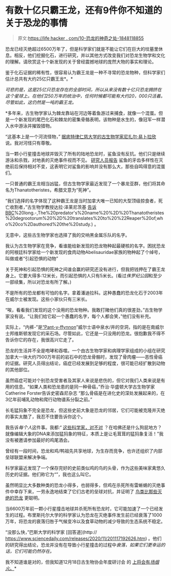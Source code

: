 # 有数十亿只霸王龙，还有9件你不知道的关于恐龙的事情

> 原文:[https://life hacker . com/10-恐龙的神奇之处-1848118855](https://lifehacker.com/10-amazing-things-you-never-knew-about-dinosaurs-1848118855)

恐龙已经灭绝超过6500万年了，但是科学家们就是不能让它们在巨大的坟墓里休息。相反，他们挖掘化石，进行研究，并以其他方式改变我们对恐龙生物学和文化的理解。请欣赏这十个新发现的关于曾经震撼地球的庞然大物的事实和理论。

鉴于化石证据的稀有性，很容易认为霸王龙是一种不寻常的恐龙物种，但科学家们估计总共有大约25亿只霸王龙*。*

*可悲的是，这是25亿只恐龙存在的全部时间，所以从来没有数十亿只恐龙拥挤在这个星球上。在他们250万年的统治中，任何时候都可能有大约20，000只活着。尽管如此，这仍然是一吨的霸王龙。*

 *多年来，古生物学家认为棘龙靠站在河边等着鱼游过来捕食，就像一个混蛋。但是一个新发现的尾巴化石和棘龙的密集骨骼表明，该物种是水生的，像冠军一样潜入水中游泳并摧毁猎物。

“这基本上是一个河流怪物，” [据底特律仁慈大学的古生物学家尼扎尔·易卜拉欣](https://www.sciencenews.org/article/spinosaurus-dinosaur-fossil-tail-aquatic-swimmer) 说。我对河怪只有尊敬。

当一颗小行星撞击地球并毁灭了所有的陆地恐龙时，鲨鱼没有反抗。他们只是继续游泳和杀戮，对地表的灭绝事件视而不见。 [研究人员报告](https://www.sciencedaily.com/releases/2021/08/210810143102.htm) 鲨鱼的牙齿多样性在灭绝前后保持相对不变，这表明它对鲨鱼的影响并没有那么大，那些自鸣得意的混蛋们。

一只普通的霸王龙相当凶猛，但古生物学家最近发现了一个暴龙亚群，他们将其命名为Thanatotheristes，希腊文意为“死神”。

“我们选择的名字体现了这种霸王龙是当时加拿大唯一已知的大型顶级掠食者，死亡收割者，”古生物学教授达拉·泽莱尼茨基 [告诉BBC](https://www.bbc.com/news/science-environment-51457790#:~:text=2.7in)%20long.-,The%20predator's%20name%20%2D%20Thanatotheristes%20degrootorum%20%2D%20translates%20to%20%22Reaper%20of,who%20co%2Dauthored%20the%20study.) 。

无意中，这些古生物学家也选择了我的交响黑金属乐队的名字。

我认为古生物学家在竞争，看谁能给新发现的恐龙物种起最硬核的名字。困扰恐龙的阿根廷科学家给一个新发现的食肉动物Abelisauridae家族的物种起了个绰号，叫做或者“引起恐惧的动物”

关于死神和引起恐惧的死神之间谁会赢的研究还没有进行，但我把钱押在了霸王龙身上。它要大得多:12米长，而引起恐惧的人只有5米长。(看过*侏罗纪公园*和至少一部续集，所以对恐龙有所了解。)

不是所有的恐龙都有可怕的名字。拿着潘迪拉科。这种愚蠢的恐龙化石于2003年在威尔士被发现。这些小家伙只有三米长。

“唉，看看我们发现的这个没用的恐龙物种。我敢打赌他们真的很差劲，”古生物学家没有说。“让我们给它起一个愚蠢的名字，每个人都会笑，”他们没有补充。

实际上，“内裤-”是[“Pant-y-ffynnon](https://en.wikipedia.org/wiki/Pantydraco)”威尔士语中泉水/井的空洞，指的是在南威尔士邦维斯顿发现它的采石场。尽管如此，它还是一只没用的恐龙。很抱歉我不得不告诉你它的存在，我很高兴它走了。

恐龙的生活并不全是咆哮和吞噬。一个由古生物学家和病理学家组成的小组在研究加拿大一块大约7500万年前的岩石中的恐龙骨骼时，发现了骨肉瘤——恶性骨癌的证据。研究人员得出结论，癌症已经发展到足够的程度，很可能已经扩散到动物的其他部位。

虽然癌症可能对个别恐龙受害者及其家人来说是悲伤的，但它对我们人类来说是有用的信息。“如果人类和恐龙患的是同一种骨癌，”乔治·华盛顿大学古生物学家Catherine Forster告诉史密森尼杂志 “那么骨癌是在进化史的深处发展起来的，在3亿年前哺乳动物和爬行动物谱系分裂之前。”

长毛猛犸象不完全是恐龙，但这些史前大象是恐龙的邻居，它们可能被克隆并灭绝的事实太酷了，我忍不住要告诉你这个。

我告诉*每个人*这件事。我都:“ [这些科学家，对不对](https://www.nytimes.com/2021/09/13/science/colossal-woolly-mammoth-DNA.html) ？在哈佛还是什么狗屁地方？就像编辑大象的DNA来添加猛犸象的特征，本质上是让毛茸茸的猛犸象复活！”我没有被邀请参加最好的鸡尾酒会。

曾经有一段时间，恐龙和鸡/鸭祖先共享地球，为生存而竞争，也许还组织了内部垒球联盟来解决争端。

科学家最近发现了一个保存完好的史前类似鸡的鸟的头骨，作为这些美味家禽悠久历史的证据。他们称它为“”，我也这么叫它。

虽然明显比大多数种类的恐龙小得多，也弱得多，但鸡在杀死所有雷蜥蜴的灭绝事件中幸存下来，一劳永逸地结束了它们古老的垒球对抗，并证明了 [鸟类比那些灭绝的恐龙](https://www.discovery.com/science/-bird-brain--may-have-helped-birds-survive-the-dinosaur-extincti) 更聪明。

当6600万年前一颗小行星撞击地球并杀死所有恐龙时，它可能加速了一个已经发生的过程。布里斯托尔大学的科学家认为恐龙在灭绝事件发生前已经衰落了1000万年，将恐龙的衰落归咎于气候变冷以及食草动物的减少导致的生态系统不稳定。

“没那么快，”巴斯大学的科学家 [回答道](http:// https://www.sciencedaily.com/releases/2020/11/201117192626.htm) 。他们的研究得出结论，恐龙并没有在导致小行星撞击的过程中*衰落，如果它们更幸运的话，它们可能仍然存在。*

我不知道谁是对的，但我知道12月18日古生物协会年度研讨会 的 [上将会有*场烟火*。](https://www.palass.org/meetings-events/annual-meeting/2021/annual-meeting-2021-manchester-uk-overview)*